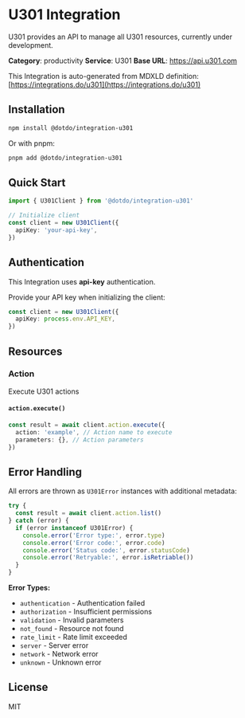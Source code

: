 # U301 Integration

U301 provides an API to manage all U301 resources, currently under development.

**Category**: productivity
**Service**: U301
**Base URL**: https://api.u301.com

This Integration is auto-generated from MDXLD definition: [https://integrations.do/u301](https://integrations.do/u301)

## Installation

```bash
npm install @dotdo/integration-u301
```

Or with pnpm:

```bash
pnpm add @dotdo/integration-u301
```

## Quick Start

```typescript
import { U301Client } from '@dotdo/integration-u301'

// Initialize client
const client = new U301Client({
  apiKey: 'your-api-key',
})
```

## Authentication

This Integration uses **api-key** authentication.

Provide your API key when initializing the client:

```typescript
const client = new U301Client({
  apiKey: process.env.API_KEY,
})
```

## Resources

### Action

Execute U301 actions

#### `action.execute()`

```typescript
const result = await client.action.execute({
  action: 'example', // Action name to execute
  parameters: {}, // Action parameters
})
```

## Error Handling

All errors are thrown as `U301Error` instances with additional metadata:

```typescript
try {
  const result = await client.action.list()
} catch (error) {
  if (error instanceof U301Error) {
    console.error('Error type:', error.type)
    console.error('Error code:', error.code)
    console.error('Status code:', error.statusCode)
    console.error('Retryable:', error.isRetriable())
  }
}
```

**Error Types:**

- `authentication` - Authentication failed
- `authorization` - Insufficient permissions
- `validation` - Invalid parameters
- `not_found` - Resource not found
- `rate_limit` - Rate limit exceeded
- `server` - Server error
- `network` - Network error
- `unknown` - Unknown error

## License

MIT
